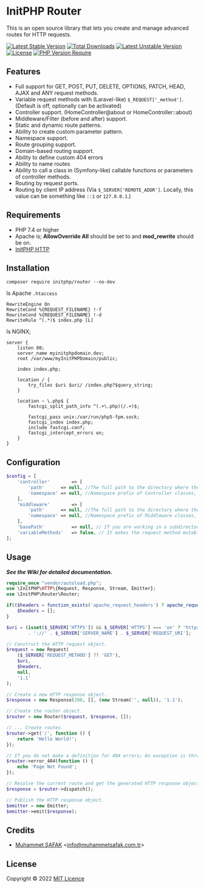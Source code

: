 # InitPHP Router

This is an open source library that lets you create and manage advanced routes for HTTP requests.

[![Latest Stable Version](http://poser.pugx.org/initphp/router/v)](https://packagist.org/packages/initphp/router) [![Total Downloads](http://poser.pugx.org/initphp/router/downloads)](https://packagist.org/packages/initphp/router) [![Latest Unstable Version](http://poser.pugx.org/initphp/router/v/unstable)](https://packagist.org/packages/initphp/router) [![License](http://poser.pugx.org/initphp/router/license)](https://packagist.org/packages/initphp/router) [![PHP Version Require](http://poser.pugx.org/initphp/router/require/php)](https://packagist.org/packages/initphp/router)

## Features

- Full support for GET, POST, PUT, DELETE, OPTIONS, PATCH, HEAD, AJAX and ANY request methods.
- Variable request methods with (Laravel-like) `$_REQUEST['_method']`. (Default is off, optionally can be activated)
- Controller support. (HomeController@about or HomeController::about)
- Middleware/Filter (before and after) support.
- Static and dynamic route patterns.
- Ability to create custom parameter pattern.
- Namespace support.
- Route grouping support.
- Domain-based routing support.
- Ability to define custom 404 errors
- Ability to name routes
- Ability to call a class in (Symfony-like) callable functions or parameters of controller methods.
- Routing by request ports.
- Routing by client IP address (Via `$_SERVER['REMOTE_ADDR']`. Locally, this value can be something like `::1` or `127.0.0.1`.)

## Requirements

- PHP 7.4 or higher
- Apache is; **AllowOverride All** should be set to and **mod_rewrite** should be on.
- [InitPHP HTTP](https://github.com/InitPHP/HTTP)

## Installation

```
composer require initphp/router --no-dev
```

Is Apache `.htaccess`

```
RewriteEngine On
RewriteCond %{REQUEST_FILENAME} !-f
RewriteCond %{REQUEST_FILENAME} !-d
RewriteRule ^(.*)$ index.php [L]
```

Is NGINX;

```
server {
	listen 80;
	server_name myinitphpdomain.dev;
	root /var/www/myInitPHPDomain/public;

	index index.php;

	location / {
		try_files $uri $uri/ /index.php?$query_string;
	}

	location ~ \.php$ {
		fastcgi_split_path_info ^(.+\.php)(/.+)$;

		fastcgi_pass unix:/var/run/php5-fpm.sock;
		fastcgi_index index.php;
		include fastcgi.conf;
		fastcgi_intercept_errors on;
	}
}
```


## Configuration

```php
$config = [
    'controller'        => [
        'path'      => null, //The full path to the directory where the Controller classes are kept.
        'namespace' => null, //Namespace prefix of Controller classes, if applicable.
    ],
    'middleware'        => [
        'path'      => null, //The full path to the directory where the Middleware classes are kept.
        'namespace' => null, //Namespace prefix of Middleware classes, if applicable.
    ],
    'basePath'          => null, // If you are working in a subdirectory; identifies your working directory.
    'variableMethods'   => false, // It makes the request method mutable with Laravel-like $_REQUEST['_method'].
];
```

## Usage

_**See the Wiki for detailed documentation.**_

```php
require_once "vendor/autoload.php";
use \InitPHP\HTTP\{Request, Response, Stream, Emitter};
use \InitPHP\Router\Router;

if(($headers = function_exists('apache_request_headers') ? apache_request_headers() : []) === FALSE){
    $headers = [];
}

$uri = (isset($_SERVER['HTTPS']) && $_SERVER['HTTPS'] === 'on' ? 'https' : 'http')
        . '://' . $_SERVER['SERVER_NAME'] . $_SERVER['REQUEST_URI'];

// Construct the HTTP request object.
$request = new Request(
    ($_SERVER['REQUEST_METHOD'] ?? 'GET'),
    $uri,
    $headers,
    null,
    '1.1'
);

// Create a new HTTP response object.
$response = new Response(200, [], (new Stream('', null)), '1.1');

// Create the router object.
$router = new Router($request, $response, []);

// ... Create routes.
$router->get('/', function () {
    return 'Hello World!';
});

// If you do not make a definition for 404 errors; An exception is thrown if there is no match with the request.
$router->error_404(function () {
    echo 'Page Not Found';
});

// Resolve the current route and get the generated HTTP response object.
$response = $router->dispatch();

// Publish the HTTP response object.
$emitter = new Emitter;
$emitter->emit($response);
```

## Credits

- [Muhammet ŞAFAK](https://www.muhammetsafak.com.tr) <<info@muhammetsafak.com.tr>>

## License

Copyright &copy; 2022 [MIT Licence](./LICENSE)
